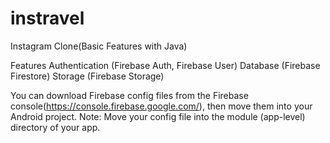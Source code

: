 # instravel
Instagram Clone(Basic Features with Java)

Features
Authentication (Firebase Auth, Firebase User)
Database (Firebase Firestore)
Storage (Firebase Storage)

You can download Firebase config files from the Firebase console(https://console.firebase.google.com/), then move them into your Android project.
Note: Move your config file into the module (app-level) directory of your app.
